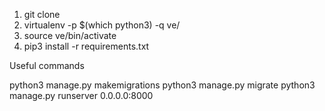 1. git clone
2. virtualenv -p $(which python3) -q ve/
3. source ve/bin/activate
4. pip3 install -r requirements.txt

Useful commands

python3 manage.py makemigrations
python3 manage.py migrate
python3 manage.py runserver 0.0.0.0:8000
